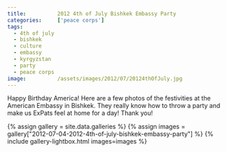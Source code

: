 ```yaml
---
title:			2012 4th of July Bishkek Embassy Party
categories:		['peace corps']
tags:
  - 4th of july
  - bishkek
  - culture
  - embassy
  - kyrgyzstan
  - party
  - peace corps
image:			/assets/images/2012/07/20124thOfJuly.jpg
---
```


Happy Birthday America! Here are a few photos of the festivities at the American Embassy in Bishkek. They really know how to throw a party and make us ExPats feel at home for a day! Thank you!

{% assign gallery = site.data.galleries %}
{% assign images = gallery["2012-07-04-2012-4th-of-july-bishkek-embassy-party"] %}
{% include gallery-lightbox.html images=images %}
